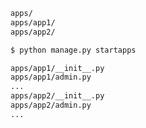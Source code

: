 ```bash
apps/
apps/app1/
apps/app2/
```

```bash
$ python manage.py startapps
```

```bash
apps/app1/__init__.py
apps/app1/admin.py
...
apps/app2/__init__.py
apps/app2/admin.py
...
```
